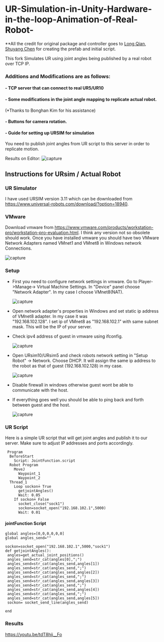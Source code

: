 # UR-Simulation-in-Unity-Hardware-in-the-loop-Animation-of-Real-Robot-

**All the credit for original package and controller goes to [Long Qian](http://longqian.me/aboutme), [Shuyang Chen](https://www.linkedin.com/in/shuyang-shawn-chen-346ab6109) for creating the prefab and initial script.

This fork Simulates UR using joint angles being published by a real robot over TCP IP.
### Additions and Modifications are as follows:
#### - TCP server that can connect to real UR5/UR10
#### - Some modifications in the joint angle mapping to replicate actual robot.
(*Thanks to Bonghan Kim for his assistance)    
#### - Buttons for camera rotation.
#### - Guide for setting up URSIM for simulation

You need to publish joint angles from UR script to this server in order to replicate motion.

Results on Editor:
![capture](UR.PNG "Capture in Unity3D Editor")

## Instructions for URsim / Actual Robot
### UR Simulator
I have used URSIM version 3.11 which can be downloaded from https://www.universal-robots.com/download/?option=18940.

### VMware
Download vmware from https://www.vmware.com/products/workstation-pro/workstation-pro-evaluation.html. I think any version not so obsolete should work. Once you have installed vmware you should have two VMware Network Adapters named VMnet1 and VMnet8 in Windows network Connections.

![capture](adapters.PNG )

### Setup
- First you need to configure network settings in vmware. Go to Player->Manage-> Virtual Machine Settings. In "Device" panel choose 
  "Network Adapter". In my case I choose VMnet8(NAT). 
  
  ![capture](NetworkAdapter.PNG)
  
- Open network adapter's properties in Windows and set static ip address of VMnet8 adapter.   In my case it was   
 "192.168.102.128". I set ip of VMnet8 as "192.168.102.1" with same subnet mask. This will be the IP of your server.
 
- Check ipv4 address of guest in vmware using ifconfig. 
  
  ![capture](guestIP.PNG)
  
- Open URsim10/URsim5 and check robots network setting in "Setup Robot" -> Network. Choose DHCP. It will assign the same ip address to   
  the robot as that of guest (192.168.102.128) in my case.
  
  ![capture](robotnet.PNG)
  
- Disable firewall in windows otherwise guest wont be able to communicate with the host. 
- If everything goes well you should be able to ping back and forth between guest and the host.

  ![capture](ping.PNG)
  
 ### UR Script
 Here is a simple UR script that will get joint angles and publish it to our server. Make sure to adjust IP addresses and ports
 accordingly.
 
 ```
  Program
   BeforeStart
     Script: JointFunction.script
   Robot Program
     MoveJ
       Waypoint_1
       Waypoint_2
   Thread_1
     Loop sockon≟ True 
       getjointAngles()
       Wait: 0.05
     If sockon≟ False 
       socket_close("sock1")
       sockon=socket_open("192.168.102.1",5000)
       Wait: 0.01
 ```
 #### jointFunction Script
 
 ```
global angles=[0,0,0,0,0,0]
global angles_send=""

sockon=socket_open("192.168.102.1",5000,"sock1")
def getjointAngles():
  angles=get_actual_joint_positions()
  angles_send=str_cat(angles[0],";")
  angles_send=str_cat(angles_send,angles[1])
  angles_send=str_cat(angles_send,";")
  angles_send=str_cat(angles_send,angles[2])
  angles_send=str_cat(angles_send,";")
  angles_send=str_cat(angles_send,angles[3])
  angles_send=str_cat(angles_send,";")
  angles_send=str_cat(angles_send,angles[4])
  angles_send=str_cat(angles_send,";")
  angles_send=str_cat(angles_send,angles[5])
  sockon= socket_send_line(angles_send)
			
end

 ```
### Results
https://youtu.be/tdT8hij__Fo
